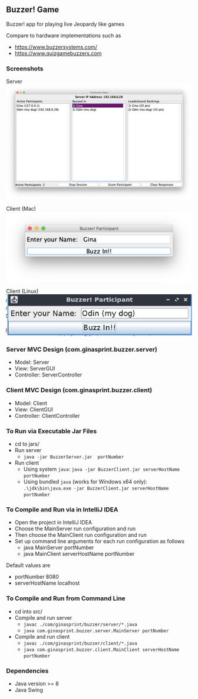 Buzzer! Game
------------

Buzzer! app for playing live Jeopardy like games

Compare to hardware implementations such as
* https://www.buzzersystems.com/
* https://www.quizgamebuzzers.com

### Screenshots
Server  
![](https://raw.githubusercontent.com/gsprint23/Buzzer-Game/master/images/server.png)

Client (Mac)
![](https://raw.githubusercontent.com/gsprint23/Buzzer-Game/master/images/client1.png)

Client (Linux)  
![](https://raw.githubusercontent.com/gsprint23/Buzzer-Game/master/images/client2.png)

### Server MVC Design (com.ginasprint.buzzer.server)
* Model: Server
* View: ServerGUI
* Controller: ServerController

### Client MVC Design (com.ginasprint.buzzer.client)
* Model: Client
* View: ClientGUI
* Controller: ClientController

### To Run via Executable Jar Files
* cd to jars/
* Run server
    * `java -jar BuzzerServer.jar  portNumber`
* Run client
    * Using system `java`: `java -jar BuzzerClient.jar serverHostName portNumber`
    * Using bundled `java` (works for Windows x64 only): `.\jdk\bin\java.exe -jar BuzzerClient.jar serverHostName portNumber`
 
### To Compile and Run via in IntelliJ IDEA
* Open the project in IntelliJ IDEA
* Choose the MainServer run configuration and run
* Then choose the MainClient run configuration and run
* Set up command line arguments for each run configuration as follows
    * java MainServer portNumber
    * java MainClient serverHostName portNumber

Default values are
* portNumber 8080
* serverHostName localhost

### To Compile and Run from Command Line
* cd into src/
* Compile and run server
    * `javac ./com/ginasprint/buzzer/server/*.java`
    * `java com.ginasprint.buzzer.server.MainServer portNumber`
* Compile and run client
    * `javac ./com/ginasprint/buzzer/client/*.java`
    * `java com.ginasprint.buzzer.client.MainClient serverHostName portNumber`

### Dependencies
* Java version >= 8
* Java Swing
